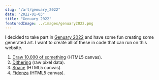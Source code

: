 ```yaml
---
slug: "/art/genuary_2022"
date: "2022-01-03"
title: "Genuary 2022"
featuredImage: ../images/genuary2022.png
---
```


I decided to take part in [Genuary 2022](http://genuary.art/) and have some fun creating some generated art. I want to create all of these in code that can run on this website.

1. [Draw 10,000 of something](/art/genuary_2022/1) (HTML5 canvas).
2. [Dithering](/art/genuary_2022/2) (raw pixel data).
3. [Space](/art/genuary_2022/3) (HTML5 canvas).
4. [Fidenza](/art/genuary_2022/4) (HTML5 canvas).